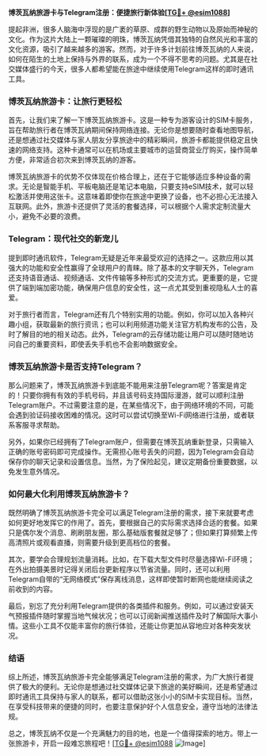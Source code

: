 **博茨瓦纳旅游卡与Telegram注册：便捷旅行新体验[[TG💪+ @esim1088](https://t.me/s/esim1088)]**

提起非洲，很多人脑海中浮现的是广袤的草原、成群的野生动物以及原始而神秘的文化。作为这片大陆上一颗璀璨的明珠，博茨瓦纳凭借其独特的自然风光和丰富的文化资源，吸引了越来越多的游客。然而，对于许多计划前往博茨瓦纳的人来说，如何在陌生的土地上保持与外界的联系，成为一个不得不思考的问题。尤其是在社交媒体盛行的今天，很多人都希望能在旅途中继续使用Telegram这样的即时通讯工具。

### 博茨瓦纳旅游卡：让旅行更轻松

首先，让我们来了解一下博茨瓦纳旅游卡。这是一种专为游客设计的SIM卡服务，旨在帮助旅行者在博茨瓦纳期间保持网络连接。无论你是想要随时查看地图导航，还是想通过社交媒体与家人朋友分享旅途中的精彩瞬间，旅游卡都能提供稳定且快速的网络支持。这种卡通常可以在机场或主要城市的运营商营业厅购买，操作简单方便，非常适合初次来到博茨瓦纳的游客。

博茨瓦纳旅游卡的优势不仅体现在价格合理上，还在于它能够适应多种设备的需求。无论是智能手机、平板电脑还是笔记本电脑，只要支持eSIM技术，就可以轻松激活并使用这张卡。这意味着即使你在旅途中更换了设备，也不必担心无法接入互联网。此外，旅游卡还提供了灵活的套餐选择，可以根据个人需求定制流量大小，避免不必要的浪费。

### Telegram：现代社交的新宠儿

提到即时通讯软件，Telegram无疑是近年来最受欢迎的选择之一。这款应用以其强大的功能和安全性赢得了全球用户的青睐。除了基本的文字聊天外，Telegram还支持语音通话、视频通话、文件传输等多种形式的交流方式。更重要的是，它提供了端到端加密功能，确保用户信息的安全性，这一点尤其受到重视隐私人士的喜爱。

对于旅行者而言，Telegram还有几个特别实用的功能。例如，你可以加入各种兴趣小组，获取最新的旅行资讯；也可以利用频道功能关注官方机构发布的公告，及时了解目的地的相关动态。此外，Telegram的云存储功能让用户可以随时随地访问自己的重要资料，即使丢失手机也不会影响数据安全。

### 博茨瓦纳旅游卡是否支持Telegram？

那么问题来了，博茨瓦纳旅游卡到底能不能用来注册Telegram呢？答案是肯定的！只要你拥有有效的手机号码，并且该号码支持国际漫游，就可以顺利注册Telegram账户。不过需要注意的是，在某些情况下，由于网络环境的不同，可能会遇到验证码接收困难的情况。这时可以尝试切换至Wi-Fi网络进行注册，或者联系客服寻求帮助。

另外，如果你已经拥有了Telegram账户，但需要在博茨瓦纳重新登录，只需输入正确的账号密码即可完成操作。无需担心账号丢失的问题，因为Telegram会自动保存你的聊天记录和设置信息。当然，为了保险起见，建议定期备份重要数据，以免发生意外情况。

### 如何最大化利用博茨瓦纳旅游卡？

既然明确了博茨瓦纳旅游卡完全可以满足Telegram注册的需求，接下来就要考虑如何更好地发挥它的作用了。首先，要根据自己的实际需求选择合适的套餐。如果只是偶尔发个消息、刷刷朋友圈，那么基础版套餐就足够了；但如果打算频繁上传高清照片或观看直播，则需要升级到更高档位的套餐。

其次，要学会合理规划流量消耗。比如，在下载大型文件时尽量选择Wi-Fi环境；在外出拍摄美景时记得关闭后台更新程序以节省流量。同时，还可以利用Telegram自带的“无网络模式”保存离线消息，这样即使暂时断网也能继续阅读之前收到的内容。

最后，别忘了充分利用Telegram提供的各类插件和服务。例如，可以通过安装天气预报插件随时掌握当地气候状况；也可以订阅新闻推送插件及时了解国际大事小情。这些小工具不仅能丰富你的旅行体验，还能让你更加从容地应对各种突发状况。

### 结语

综上所述，博茨瓦纳旅游卡完全能够满足Telegram注册的需求，为广大旅行者提供了极大的便利。无论你是想通过社交媒体记录下旅途的美好瞬间，还是希望通过即时通讯工具保持与家人的联系，都可以借助这张小小的SIM卡实现目标。当然，在享受科技带来的便捷的同时，也要注意保护好个人信息安全，遵守当地的法律法规。

总之，博茨瓦纳不仅是一个充满魅力的目的地，也是一个值得探索的地方。带上一张旅游卡，开启一段难忘旅程吧！[[TG💪+ @esim1088](https://t.me/s/esim1088) ![Image](https://i.postimg.cc/4NQfJmqS/Snipaste-2025-05-13-00-14-12.png)]